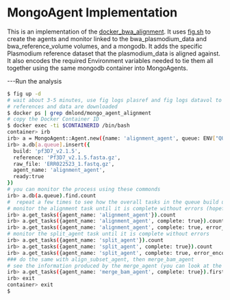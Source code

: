 MongoAgent Implementation
=========================

This is an implementation of the [docker_bwa_alignment](https://github.com/dmlond/docker_bwa_aligner).
It uses [fig.sh](http://www.fig.sh/) to create the agents and monitor linked to
the bwa_plasmodium_data and bwa_reference_volume volumes, and a mongodb. It
adds the specific Plasmodium reference dataset that the plasmodium_data is
aligned against.  It also encodes the required Environment variables needed
to tie them all together using the same mongodb container into MongoAgents.

---Run the analysis

```bash
$ fig up -d
# wait about 3-5 minutes, use fig logs plasref and fig logs datavol to ensure the
# references and data are downloaded
$ docker ps | grep dmlond/mongo_agent_alignment
# copy the Docker Container ID
$ docker exec -ti $CONTAINERID /bin/bash
container> irb
irb> a = MongoAgent::Agent.new({name: 'alignment_agent', queue: ENV["QUEUE"]})
irb> a.db[a.queue].insert({
  build: 'pf3D7_v2.1.5',
  reference: 'Pf3D7_v2.1.5.fasta.gz',
  raw_file: 'ERR022523_1.fastq.gz',
  agent_name: 'alignment_agent',
  ready:true
})
# you can monitor the process using these commonds
irb> a.db(a.queue).find.count
#  repeat a few times to see how the overall tasks in the queue build up
# monitor the alignment task until it is complete without errors (hopefully)
irb> a.get_tasks({agent_name: 'alignment_agent'}).count
irb> a.get_tasks({agent_name: 'alignment_agent', complete: true}).count
irb> a.get_tasks({agent_name: 'alignment_agent', complete: true, error_encountered: false}).count
# monitor the split_agent task until it is complete without errors
irb> a.get_tasks({agent_name: 'split_agent'}).count
irb> a.get_tasks({agent_name: 'split_agent', complete: true}).count
irb> a.get_tasks({agent_name: 'split_agent', complete: true, error_encountered: false}).count
### do the same with align_subset_agent, then merge_bam_agent
# see the information produced by the merge_agent (you can look at the others as well)
irb> a.get_tasks({agent_name: 'merge_bam_agent', complete: true}).first
irb> exit
container> exit
$
```
